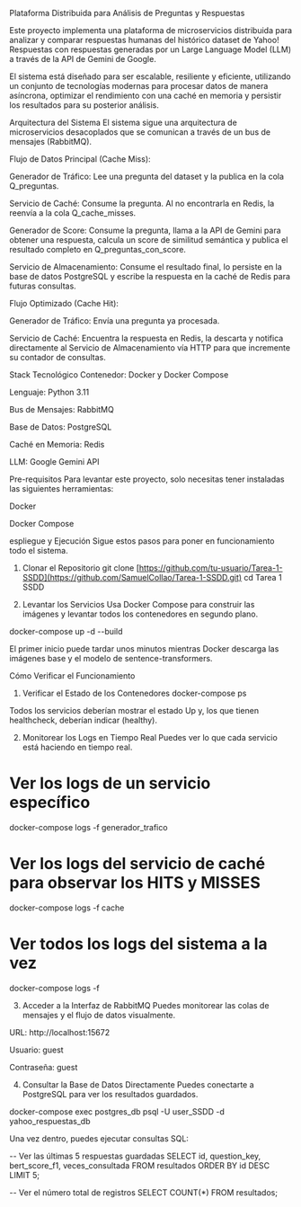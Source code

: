Plataforma Distribuida para Análisis de Preguntas y Respuestas

Este proyecto implementa una plataforma de microservicios distribuida para analizar y comparar respuestas humanas del histórico dataset de Yahoo! Respuestas con respuestas generadas por un Large Language Model (LLM) a través de la API de Gemini de Google.

El sistema está diseñado para ser escalable, resiliente y eficiente, utilizando un conjunto de tecnologías modernas para procesar datos de manera asíncrona, optimizar el rendimiento con una caché en memoria y persistir los resultados para su posterior análisis.

Arquitectura del Sistema
El sistema sigue una arquitectura de microservicios desacoplados que se comunican a través de un bus de mensajes (RabbitMQ).

Flujo de Datos Principal (Cache Miss):

Generador de Tráfico: Lee una pregunta del dataset y la publica en la cola Q_preguntas.

Servicio de Caché: Consume la pregunta. Al no encontrarla en Redis, la reenvía a la cola Q_cache_misses.

Generador de Score: Consume la pregunta, llama a la API de Gemini para obtener una respuesta, calcula un score de similitud semántica y publica el resultado completo en Q_preguntas_con_score.

Servicio de Almacenamiento: Consume el resultado final, lo persiste en la base de datos PostgreSQL y escribe la respuesta en la caché de Redis para futuras consultas.

Flujo Optimizado (Cache Hit):

Generador de Tráfico: Envía una pregunta ya procesada.

Servicio de Caché: Encuentra la respuesta en Redis, la descarta y notifica directamente al Servicio de Almacenamiento vía HTTP para que incremente su contador de consultas.

Stack Tecnológico
Contenedor: Docker y Docker Compose

Lenguaje: Python 3.11

Bus de Mensajes: RabbitMQ

Base de Datos: PostgreSQL

Caché en Memoria: Redis

LLM: Google Gemini API

Pre-requisitos
Para levantar este proyecto, solo necesitas tener instaladas las siguientes herramientas:

Docker

Docker Compose

espliegue y Ejecución
Sigue estos pasos para poner en funcionamiento todo el sistema.

1. Clonar el Repositorio
git clone [https://github.com/tu-usuario/Tarea-1-SSDD](https://github.com/SamuelCollao/Tarea-1-SSDD.git)
cd Tarea 1 SSDD

2. Levantar los Servicios
Usa Docker Compose para construir las imágenes y levantar todos los contenedores en segundo plano.

docker-compose up -d --build

El primer inicio puede tardar unos minutos mientras Docker descarga las imágenes base y el modelo de sentence-transformers.

Cómo Verificar el Funcionamiento
1. Verificar el Estado de los Contenedores
docker-compose ps

Todos los servicios deberían mostrar el estado Up y, los que tienen healthcheck, deberían indicar (healthy).

2. Monitorear los Logs en Tiempo Real
Puedes ver lo que cada servicio está haciendo en tiempo real.

# Ver los logs de un servicio específico
docker-compose logs -f generador_trafico

# Ver los logs del servicio de caché para observar los HITS y MISSES
docker-compose logs -f cache

# Ver todos los logs del sistema a la vez
docker-compose logs -f

3. Acceder a la Interfaz de RabbitMQ
Puedes monitorear las colas de mensajes y el flujo de datos visualmente.

URL: http://localhost:15672

Usuario: guest

Contraseña: guest

4. Consultar la Base de Datos Directamente
Puedes conectarte a PostgreSQL para ver los resultados guardados.

docker-compose exec postgres_db psql -U user_SSDD -d yahoo_respuestas_db

Una vez dentro, puedes ejecutar consultas SQL:

-- Ver las últimas 5 respuestas guardadas
SELECT id, question_key, bert_score_f1, veces_consultada FROM resultados ORDER BY id DESC LIMIT 5;

-- Ver el número total de registros
SELECT COUNT(*) FROM resultados;